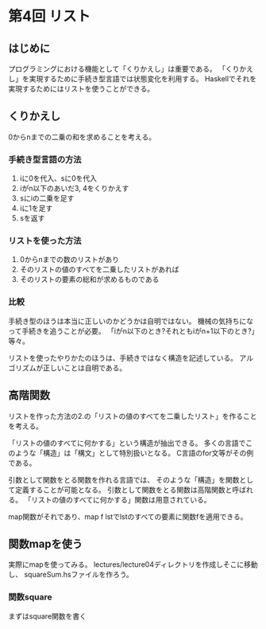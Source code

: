 第4回 リスト
============

はじめに
--------

プログラミングにおける機能として「くりかえし」は重要である。
「くりかえし」を実現するために手続き型言語では状態変化を利用する。
Haskellでそれを実現するためにはリストを使うことができる。

くりかえし
----------

0からnまでの二乗の和を求めることを考える。

### 手続き型言語の方法

1. iに0を代入、sに0を代入
2. iがn以下のあいだ3, 4をくりかえす
3. sにiの二乗を足す
4. iに1を足す
5. sを返す

### リストを使った方法

1. 0からnまでの数のリストがあり
2. そのリストの値のすべてを二乗したリストがあれば
3. そのリストの要素の総和が求めるものである

### 比較

手続き型のほうは本当に正しいのかどうかは自明ではない。
機械の気持ちになって手続きを追うことが必要。
「iがn以下のとき?それともiがn+1以下のとき?」等々。

リストを使ったやりかたのほうは、手続きではなく構造を記述している。
アルゴリズムが正しいことは自明である。

高階関数
--------

リストを作った方法の2.の「リストの値のすべてを二乗したリスト」を作ることを考える。

「リストの値のすべてに何かする」という構造が抽出できる。
多くの言語でこのような「構造」は「構文」として特別扱いとなる。
C言語のfor文等がその例である。

引数として関数をとる関数を作れる言語では、
そのような「構造」を関数として定義することが可能となる。
引数として関数をとる関数は高階関数と呼ばれる。
「リストの値のすべてに何かする」関数は用意されている。

map関数がそれであり、map f lstでlstのすべての要素に関数fを適用できる。

関数mapを使う
-------------

実際にmapを使ってみる。
lectures/lecture04ディレクトリを作成しそこに移動し、
squareSum.hsファイルを作ろう。

### 関数square

まずはsquare関数を書く
